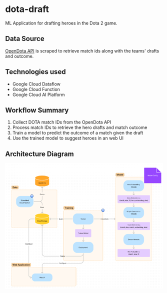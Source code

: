 # dota-draft

ML Application for drafting heroes in the Dota 2 game.

## Data Source
[OpenDota API](https://www.opendota.com/) is scraped to retrieve match ids along with the teams' drafts and outcome.

## Technologies used

- Google Cloud Dataflow
- Google Cloud Function
- Google Cloud AI Platform

## Workflow Summary

1. Collect DOTA match IDs from the OpenDota API
2. Process match IDs to retrieve the hero drafts and match outcome
3. Train a model to predict the outcome of a match given the draft
4. Use the trained model to suggest heroes in an web UI

## Architecture Diagram
![A scheduled cloud function gets data from OpenDota and saves it to CloudStorage, a scheduled trainer trains the model on this data and a web application fetches the trained model for the users to consult it](diagram.png "Architecture diagram")
